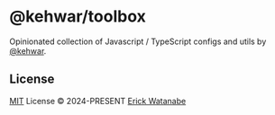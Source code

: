 # @kehwar/toolbox

Opinionated collection of Javascript / TypeScript configs and utils by [@kehwar](https://github.com/kehwar).

## License

[MIT](./LICENSE) License © 2024-PRESENT [Erick Watanabe](https://github.com/kehwar)
